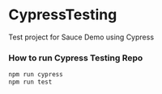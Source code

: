 # CypressTesting
Test project for Sauce Demo using Cypress

### How to run Cypress Testing Repo
```bash
npm run cypress
npm run test